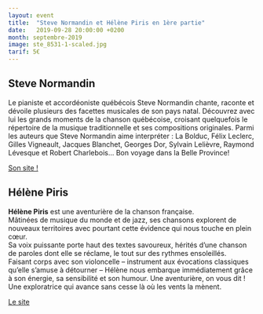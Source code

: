 ```yaml
---
layout: event
title:  "Steve Normandin et Hélène Piris en 1ère partie"
date:   2019-09-28 20:00:00 +0200
month: septembre-2019
image: ste_8531-1-scaled.jpg
tarif: 5€
---
```


## Steve Normandin

Le pianiste et accordéoniste québécois Steve Normandin chante, raconte et dévoile plusieurs des facettes musicales de son pays natal. Découvrez avec lui les grands moments de la chanson québécoise, croisant quelquefois le répertoire de la musique traditionnelle et ses compositions originales. Parmi les auteurs que Steve Normandin aime interpréter : La Bolduc, Félix Leclerc, Gilles Vigneault, Jacques Blanchet, Georges Dor, Sylvain Lelièvre, Raymond Lévesque et Robert Charlebois... Bon voyage dans la Belle Province!

[Son site !](http://www.stevenormandin.com)


## Hélène Piris

**Hélène Piris** est une aventurière de la chanson française.  
Mâtinées de musique du monde et de jazz, ses chansons explorent de nouveaux territoires avec pourtant cette évidence qui nous touche en plein cœur.  
Sa voix puissante porte haut des textes savoureux, hérités d’une chanson de paroles dont elle se réclame, le tout sur des rythmes ensoleillés.  
Faisant corps avec son violoncelle – instrument aux évocations classiques qu’elle s’amuse à détourner – Hélène nous embarque immédiatement grâce à son énergie, sa sensibilité et son humour. Une aventurière, on vous dit ! Une exploratrice qui avance sans cesse là où les vents la mènent.

[Le site](http://www.helenepiris.com/)
